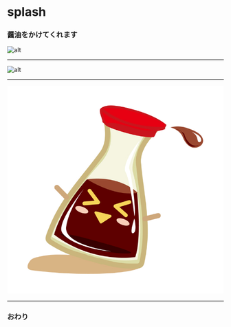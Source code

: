# splash

### 醤油をかけてくれます


![alt](https://robotstart.info/wp-content/uploads/2019/09/09f71b618b599b2391d2faaad10fcf8d5bb5d78852e97769439a51dbe04d0d10.png)


---

![alt](https://japaclip.com/files/soy-sauce-pour.png)



---

![alt](https://raw.githubusercontent.com/sskcomjp/splash/master/045483.jpg)

---

### おわり
